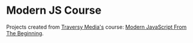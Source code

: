 # Modern JS Course
 Projects created from [Traversy Media's](https://traversymedia.com/) course: [Modern JavaScript From The Beginning](https://www.udemy.com/course/modern-javascript-from-the-beginning/).
